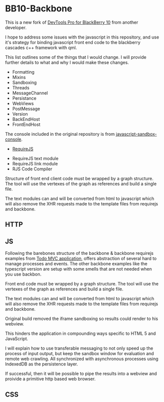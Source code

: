 # BB10-Backbone

This is a new fork of [DevTools Pro for BlackBerry 10](https://github.com/anpho/DevTools-Pro) from another developer.

I hope to address some issues with the javascript in this repository, and use it's strategy for binding javascript front end code to the blackberry cascades c++ framework with qml.

This list outlines some of the things that I would change. I will provide further details to what and why I would make these changes.

- Formatting
- Mixins
- Sandboxing
- Threads
- MessageChannel
- Persistance
- WebViews
- PostMessage
- Version
- BackEndHost
- FrontEndHost

The console included in the original repository is from [javascript-sandbox-console](https://github.com/openexchangerates/javascript-sandbox-console).

* [RequireJS](https://requirejs.org/)

- RequireJS text module
- RequireJS link module
- RJS Code Compiler

Structure of front end client code must be wrapped by a graph structure. The tool will use the vertexes of the graph as references and build a single file. 

The text modules can and will be converted from html to javascript which will also remove the XHR requests made to the template files from requirejs and backbone.

## HTTP

## JS

Following the barebones structure of the backbone & backbone requirejs examples from [Todo MVC application](https://github.com/tastejs/todomvc), offers abstraction of several hard to manage processes and events. The other backbone examples like the typescript version are setup with some smells that are not needed when you use backbon.

Front end code must be wrapped by a graph structure. The tool will use the vertexes of the graph as references and build a single file. 

The text modules can and will be converted from html to javascript which will also remove the XHR requests made to the template files from requirejs and backbone.

Original build removed the iframe sandboxing so results could render to his webview. 

This hinders the application in compounding ways specific to HTML 5 and JavaScript. 

I will explain how to use transferable messaging to not only speed up the process of input output, but keep the sandbox window for evaluation and remote web crawling. All synchronized with asynchronous processes using IndexedDB as the persistence layer.

If successful, then it will be possible to pipe the results into a webview and proivide a primitive http based web browser. 

## CSS
